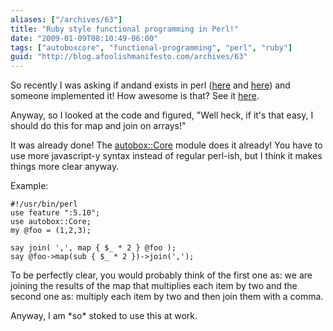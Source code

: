```yaml
---
aliases: ["/archives/63"]
title: "Ruby style functional programming in Perl!"
date: "2009-01-09T08:10:49-06:00"
tags: ["autoboxcore", "functional-programming", "perl", "ruby"]
guid: "http://blog.afoolishmanifesto.com/archives/63"
---
```

So recently I was asking if andand exists in perl ([here](http://perlmonks.org/?node_id=734774) and [here](http://stackoverflow.com/questions/422837/is-there-an-andand-for-perl)) and someone implemented it! How awesome is that? See it [here](http://search.cpan.org/perldoc?Scalar::Andand).

Anyway, so I looked at the code and figured, "Well heck, if it's that easy, I should do this for map and join on arrays!"

It was already done! The [autobox::Core](http://search.cpan.org/~swalters/autobox-Core-0.6/Core.pm) module does it already! You have to use more javascript-y syntax instead of regular perl-ish, but I think it makes things more clear anyway.

Example:

    #!/usr/bin/perl
    use feature ":5.10";
    use autobox::Core;
    my @foo = (1,2,3);

    say join( ',', map { $_ * 2 } @foo );
    say @foo->map(sub { $_ * 2 })->join(',');

To be perfectly clear, you would probably think of the first one as: we are joining the results of the map that multiplies each item by two and the second one as: multiply each item by two and then join them with a comma.

Anyway, I am \*so\* stoked to use this at work.
